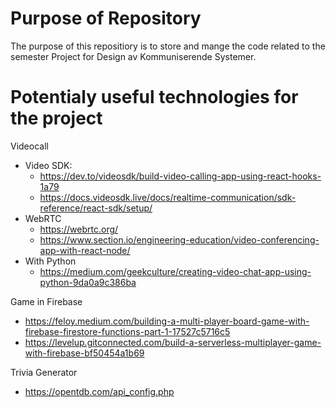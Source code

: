 # Purpose of Repository
The purpose of this repositiory is to store and mange the code related to the semester Project for Design av Kommuniserende Systemer.

# Potentialy useful technologies for the project

Videocall
- Video SDK: 
  - https://dev.to/videosdk/build-video-calling-app-using-react-hooks-1a79 
  - https://docs.videosdk.live/docs/realtime-communication/sdk-reference/react-sdk/setup/
- WebRTC
  - https://webrtc.org/   
  - https://www.section.io/engineering-education/video-conferencing-app-with-react-node/ 
- With Python
  - https://medium.com/geekculture/creating-video-chat-app-using-python-9da0a9c386ba

Game in Firebase
- https://feloy.medium.com/building-a-multi-player-board-game-with-firebase-firestore-functions-part-1-17527c5716c5
- https://levelup.gitconnected.com/build-a-serverless-multiplayer-game-with-firebase-bf50454a1b69

Trivia Generator
- https://opentdb.com/api_config.php
